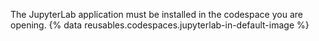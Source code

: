 The JupyterLab application must be installed in the codespace you are opening. {% data reusables.codespaces.jupyterlab-in-default-image %}
